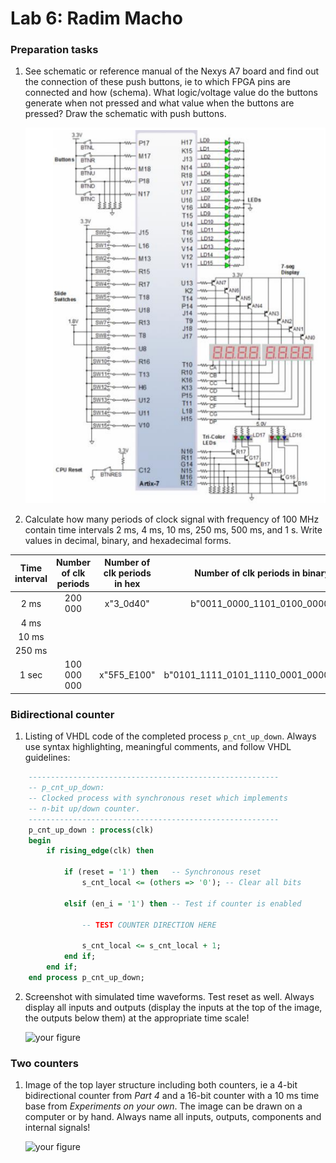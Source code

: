 # Lab 6: Radim Macho

### Preparation tasks

1. See schematic or reference manual of the Nexys A7 board and find out the connection of these push buttons, ie to which FPGA pins are connected and how (schema). What logic/voltage value do the buttons generate when not pressed and what value when the buttons are pressed? Draw the schematic with push buttons.

   ![your figure](pins.png)

2. Calculate how many periods of clock signal with frequency of 100 MHz contain time intervals 2 ms, 4 ms, 10 ms, 250 ms, 500 ms, and 1 s. Write values in decimal, binary, and hexadecimal forms.
   
| **Time interval** | **Number of clk periods** |**Number of clk periods in hex** | **Number of clk periods in binary** |
| :-: | :-: | :-: | :-: |
| 2 ms | 200 000 | x"3_0d40" | b"0011_0000_1101_0100_0000" |
| 4 ms |  |  |  |
| 10 ms |  |  |  |
| 250 ms |  |  |  |
| 1 sec | 100 000 000 | x"5F5_E100" | b"0101_1111_0101_1110_0001_0000_0000" |

### Bidirectional counter

1. Listing of VHDL code of the completed process `p_cnt_up_down`. Always use syntax highlighting, meaningful comments, and follow VHDL guidelines:

```vhdl
    --------------------------------------------------------
    -- p_cnt_up_down:
    -- Clocked process with synchronous reset which implements
    -- n-bit up/down counter.
    --------------------------------------------------------
    p_cnt_up_down : process(clk)
    begin
        if rising_edge(clk) then
        
            if (reset = '1') then   -- Synchronous reset
                s_cnt_local <= (others => '0'); -- Clear all bits

            elsif (en_i = '1') then -- Test if counter is enabled

                -- TEST COUNTER DIRECTION HERE

                s_cnt_local <= s_cnt_local + 1;
            end if;
        end if;
    end process p_cnt_up_down;
```

2. Screenshot with simulated time waveforms. Test reset as well. Always display all inputs and outputs (display the inputs at the top of the image, the outputs below them) at the appropriate time scale!

   ![your figure]()

### Two counters

1. Image of the top layer structure including both counters, ie a 4-bit bidirectional counter from *Part 4* and a 16-bit counter with a 10 ms time base from *Experiments on your own*. The image can be drawn on a computer or by hand. Always name all inputs, outputs, components and internal signals!

   ![your figure]()
